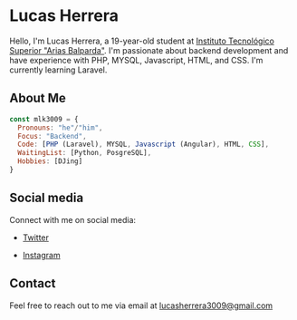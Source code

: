 # Lucas Herrera

Hello, I'm Lucas Herrera, a 19-year-old student at [Instituto Tecnológico Superior "Arias Balparda"](https://its.utu.edu.uy/). I'm passionate about backend development and have experience with PHP, MYSQL, Javascript, HTML, and CSS. I'm currently learning Laravel.

## About Me

```js
const mlk3009 = {
  Pronouns: "he"/"him",
  Focus: "Backend",
  Code: [PHP (Laravel), MYSQL, Javascript (Angular), HTML, CSS],
  WaitingList: [Python, PosgreSQL],
  Hobbies: [DJing]
}
```

## Social media

Connect with me on social media:

- [Twitter](https://twitter.com/alexx_mlk)

- [Instagram](https://instagram.com/luk4s.mlk)
## Contact

Feel free to reach out to me via email at lucasherrera3009@gmail.com

